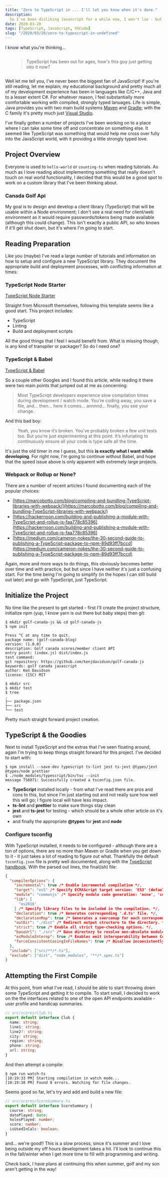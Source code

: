 ```yaml
---
title: "Zero to TypeScript in ... I'll let you know when it's done."
description:
  So I've been disliking Javascript for a while now, I won't lie - but I understand necessity.  Looks like it's time to give Typescript a go and try to make the best of it.  Enjoy my suffering.
date: 2020-03-20
tags: [TypeScript, JavaScript, VSCode]
slug: "/2020/03/20/zero-to-typescript-in-undefined"
---
```


I know what you're thinking...

<div style="margin: 2em;"><blockquote class="cite"><p>
TypeScript has been out for ages, how's this guy just getting into it now?
</p></blockquote></div>

Well let me tell you, I've never been the biggest fan of JavaScript! If you're still reading, let me explain; my educational background and pretty much all of my development experience has been in languages like C/C++, Java and to a lesser extent C#. For whatever reason, I feel substantially more comfortable working with compiled, strongly typed lanuages. Life is simple, Java provides you with two main build systems [Maven](https://maven.apache.org/) and [Gradle](https://gradle.org/); with the C family it's pretty much just [Visual Studio](https://visualstudio.microsoft.com/).

I've finally gotten a number of projects I've been working on to a place where I can take some time off and concentrate on something else. It seemed like TypeScript was something that would help me cross over fully into the JavaScript world, with it providing a little strongly typed love.

## Project Overview

Everyone is used to `hello-world` or `counting-ts` when reading tutorials. As much as I love reading about implementing something that really doesn't touch on real world functionality, I decided that this would be a good spot to work on a custom library that I've been thinking about.

### Canada Golf Api

My goal is to design and develop a client library (TypeScript) that will be usable within a Node environment; I don't see a real need for client/web environment as it would require passwords/tokens being made available (although this could change). This isn't exactly a public API, so who knows if it'll get shut down, but it's where I'm going to start.

## Reading Preparation

Like you (maybe) I've read a large number of tutorials and information on how to setup and configure a new TypeScript library. They document the appropriate build and deployment processes, with conflicting information at times:

### TypeScript Node Starter

[TypeScript Node Starter](https://github.com/microsoft/TypeScript-Node-Starter)

Straight from Microsoft themselves, following this template seems like a good start. This project includes:

- TypeScript
- Linting
- Build and deployment scripts

All the good things that I feel I would benefit from. What is missing though, is any kind of transpiler or packager? So do I need one?

### TypeScript &amp; Babel

[TypeScript &amp; Babel](https://iamturns.com/TypeScript-babel/)

So a couple other Googles and I found this article, while reading it there were two main points that jumped out at me as concerning:

> Most TypeScript developers experience slow compilation times during development / watch mode. You’re coding away, you save a file, and… then… here it comes… annnnd… finally, you see your change.

And this bad boy:

> Yeah, you know it’s broken. You’ve probably broken a few unit tests too. But you’re just experimenting at this point. It’s infuriating to continuously ensure all your code is type safe all the time.

It's just the old timer in me I guess, but this **is exactly what I want while developing**. For right now, I'm going to continue without Babel, and hope that the speed issue above is only apparent with extremely large projects.

### Webpack or Rollup or None?

There are a number of recent articles I found documenting each of the popular choices:

- [https://marcobotto.com/blog/compiling-and-bundling-TypeScript-libraries-with-webpack/](https://marcobotto.com/blog/compiling-and-bundling-TypeScript-libraries-with-webpack/)
- [https://hackernoon.com/building-and-publishing-a-module-with-TypeScript-and-rollup-js-faa778c85396](https://hackernoon.com/building-and-publishing-a-module-with-TypeScript-and-rollup-js-faa778c85396)
- [https://medium.com/cameron-nokes/the-30-second-guide-to-publishing-a-TypeScript-package-to-npm-89d93ff7bccd](https://medium.com/cameron-nokes/the-30-second-guide-to-publishing-a-TypeScript-package-to-npm-89d93ff7bccd)

Again, more and more ways to do things, this obviously becomes better over time and with practice, but but since I have neither it's just a confusing start. For the time being I'm going to simplify (in the hopes I can still build out later) and go with TypeScript, just TypeScript.

## Initialize the Project

No time like the present to get started - first I'll create the project structure, initialize npm (yup, I know yarn is out there but baby steps) then git:

```shell
$ mkdir golf-canada-js && cd golf-canada-js
$ npm init

Press ^C at any time to quit.
package name: (golf-canada-blog)
version: (1.0.0)
description: Golf canada scores/member client API
entry point: (index.js) dist/index.js
test command:
git repository: https://github.com/kenjdavidson/golf-canada-js
keywords: golf canada javascript
author: Ken Davidson
license: (ISC) MIT

$ mkdir src
$ mkdir test
$ tree
.
├── package.json
├── src
└── test
```

Pretty much straight forward project creation.

## TypeScript &amp; the Goodies

Next to install TypeScript and the extras that I've seen floating around, again I'm trying to keep things straight forward for this project. I've decided to start with:

```shell
$ npm install --save-dev typescript ts-lint jest ts-jest @types/jest @types/node prettier
$ ./node_modules/typescript/bin/tsc --init
message TS6071: Successfully created a tsconfig.json file.
```

- **TypeScript** installed locally - from what I've read there are pros and cons to this, but since I'm just starting out and not really sure how well this will go; I figure local will have less impact.
- **ts-lint** and **prettier** to make sure things stay clean
- **jest** and **ts-jest** for testing - which should be a whole other article on it's own
- and finally the appropriate **@types** for **jest** and **node**

### Configure tsconfig

With TypeScript installed, it needs to be configured - although there are a ton of options, there are no more than Maven or Gradle when you get down to it - it just takes a lot of reading to figure out what. Thankfully the default `tsconfig.json` file is pretty well documented, along with the [TypeScript handbook](https://www.typescriptlang.org/docs/handbook/tsconfig-json.html). With the parsed out lines, the final(ish) file:

```json
{
  "compilerOptions": {
    "incremental": true /* Enable incremental compilation */,
    "target": "es5" /* Specify ECMAScript target version: 'ES3' (default), 'ES5', 'ES2015', 'ES2016', 'ES2017', 'ES2018', 'ES2019', 'ES2020', or 'ESNEXT'. */,
    "module": "commonjs" /* Specify module code generation: 'none', 'commonjs', 'amd', 'system', 'umd', 'es2015', 'es2020', or 'ESNext'. */,
    "lib": [
      "es2016"
    ] /* Specify library files to be included in the compilation. */,
    "declaration": true /* Generates corresponding '.d.ts' file. */,
    "declarationMap": true /* Generates a sourcemap for each corresponding '.d.ts' file. */,
    "outDir": "./dist" /* Redirect output structure to the directory. */,
    "strict": true /* Enable all strict type-checking options. */,
    "baseUrl": "./src" /* Base directory to resolve non-absolute module names. */,
    "esModuleInterop": true /* Enables emit interoperability between CommonJS and ES Modules via creation of namespace objects for all imports. Implies 'allowSyntheticDefaultImports'. */,
    "forceConsistentCasingInFileNames": true /* Disallow inconsistently-cased references to the same file. */
  },
  "include": ["src/**/*.ts"],
  "exclude": ["dist", "node_modules", "**/*.spec.ts"]
}
```

## Attempting the First Compile

At this point, from what I've read, I should be able to start throwing down some TypeScript and getting it to compile. To start small, I decided to work on the the interfaces related to one of the open API endpoints available - user profile and handicap summaries.

```typescript
// src/scores/Club.ts
export default interface Club {
  name: string;
  line1: string;
  line2?: string;
  city: string;
  region: string;
  phone: string;
  url: string;
}
```

And then attempt a compile:

```shell
$ npm run watch-ts
[10:19:33 PM] Starting compilation in watch mode...
[10:19:38 PM] Found 0 errors. Watching for file changes.
```

Seems good so far, let's try and add and build a new file:

```typescript
// src/scores/ScoreSummary.ts
export default interface ScoreSummary {
  course: string;
  datePlayed: Date;
  holesPlayed: number;
  score: number;
  isUsedInCalc: boolean;
}
```

and... we're good!! This is a slow process, since it's summer and I love being outside my off hours development takes a hit. I'll look to continue this in the fall/winter when I get more time to fill with programming and writing.

Check back, I have plans at continuing this when summer, golf and my son aren't getting in the way!
